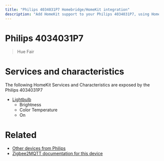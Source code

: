 ```yaml
---
title: "Philips 4034031P7 Homebridge/HomeKit integration"
description: "Add HomeKit support to your Philips 4034031P7, using Homebridge, Zigbee2MQTT and homebridge-z2m."
---
```

<!---
This file has been GENERATED using src/docgen/docgen.ts
DO NOT EDIT THIS FILE MANUALLY!
-->
# Philips 4034031P7
> Hue Fair


# Services and characteristics
The following HomeKit Services and Characteristics are exposed by
the Philips 4034031P7

* [Lightbulb](../../light.md)
  * Brightness
  * Color Temperature
  * On


# Related
* [Other devices from Philips](../index.md#philips)
* [Zigbee2MQTT documentation for this device](https://www.zigbee2mqtt.io/devices/4034031P7.html)